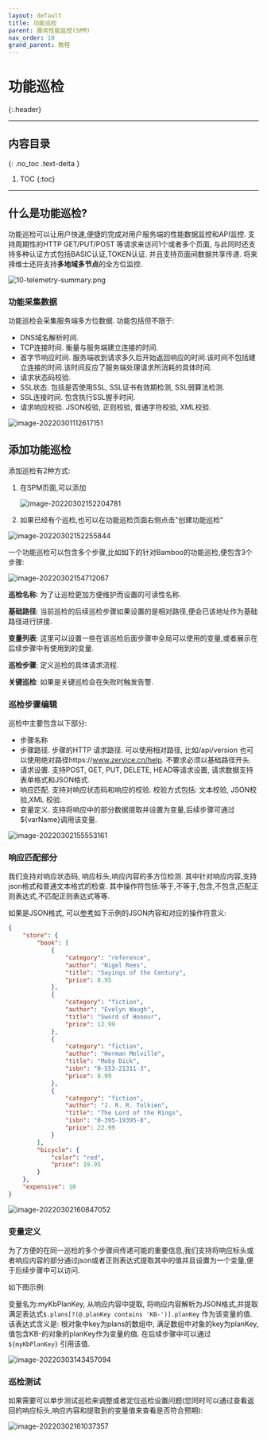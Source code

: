 ```yaml
---
layout: default
title: 功能巡检
parent: 服务性能监控(SPM)
nav_order: 10
grand_parent: 教程
---
```

# 功能巡检
{:.header}

---
## 内容目录
{: .no_toc .text-delta }

1. TOC
{:toc}

---

## 什么是功能巡检?

功能巡检可以让用户快速,便捷的完成对用户服务端的性能数据监控和API监控.  支持周期性的HTTP GET/PUT/POST 等请求来访问1个或者多个页面, 与此同时还支持多种认证方式包括BASIC认证,TOKEN认证. 并且支持页面间数据共享传递. 将来择维士还将支持**多地域多节点**的全方位监控.

![10-telemetry-summary.png](/assets/images/tutorial/spm/10-telemetry-summary.png)

### 功能采集数据

功能巡检会采集服务端多方位数据.  功能包括但不限于:

- DNS域名解析时间.
- TCP连接时间. 衡量与服务端建立连接的时间.
- 首字节响应时间. 服务端收到请求多久后开始返回响应的时间.该时间不包括建立连接的时间.该时间反应了服务端处理请求所消耗的具体时间.
- 请求状态码校验.
- SSL状态. 包括是否使用SSL, SSL证书有效期检测, SSL弱算法检测.
- SSL连接时间. 包含执行SSL握手时间.
- 请求响应校验. JSON校验, 正则校验, 普通字符校验, XML校验.

![image-20220301112617151](/assets/images/tutorial/spm/10-telemetry-step.png)



## 添加功能巡检

添加巡检有2种方式:

1. 在SPM页面,可以添加

   ![image-20220302152204781](/assets/images/tutorial/spm/image-20220302152204781.png)

2. 如果已经有个巡检,也可以在功能巡检页面右侧点击"创建功能巡检"

![image-20220302152255844](/assets/images/tutorial/spm/image-20220302152255844.png)



一个功能巡检可以包含多个步骤,比如如下的针对Bamboo的功能巡检,便包含3个步骤:

![image-20220302154712067](/assets/images/tutorial/spm/image-20220302154712067.png)

**巡检名称**: 为了让巡检更加方便维护而设置的可读性名称.

**基础路径**: 当前巡检的后续巡检步骤如果设置的是相对路径,便会已该地址作为基础路径进行拼接.

**变量列表**: 这里可以设置一些在该巡检后面步骤中全局可以使用的变量,或者展示在后续步骤中有使用到的变量.

**巡检步骤**: 定义巡检的具体请求流程.

**关键巡检**: 如果是关键巡检会在失败时触发告警.

### 巡检步骤编辑

巡检中主要包含以下部分:

- 步骤名称
- 步骤路径. 步骤的HTTP 请求路径.  可以使用相对路径, 比如/api/version 也可以使用绝对路径https://www.zervice.cn/help.  不要求必须以基础路径开头.
- 请求设置. 支持POST, GET, PUT, DELETE, HEAD等请求设置, 请求数据支持表单格式和JSON格式.
- 响应匹配. 支持对响应状态码和响应的校验. 校验方式包括: 文本校验, JSON校验,XML 校验.
- 变量定义. 支持将响应中的部分数据提取并设置为变量,后续步骤可通过${varName}调用该变量. 

![image-20220302155553161](/assets/images/tutorial/spm/image-20220302155553161.png)



### 响应匹配部分

我们支持对响应状态码, 响应标头,响应内容的多方位检测. 其中针对响应内容,支持json格式和普通文本格式的检查. 其中操作符包括:等于,不等于,包含,不包含,匹配正则表达式,不匹配正则表达式等等.

如果是JSON格式, 可以[参考](https://www.cnblogs.com/wynjauu/articles/9556396.html)如下示例的JSON内容和对应的操作符意义:

```json
{
    "store": {
        "book": [
            {
                "category": "reference",
                "author": "Nigel Rees",
                "title": "Sayings of the Century",
                "price": 8.95
            },
            {
                "category": "fiction",
                "author": "Evelyn Waugh",
                "title": "Sword of Honour",
                "price": 12.99
            },
            {
                "category": "fiction",
                "author": "Herman Melville",
                "title": "Moby Dick",
                "isbn": "0-553-21311-3",
                "price": 8.99
            },
            {
                "category": "fiction",
                "author": "J. R. R. Tolkien",
                "title": "The Lord of the Rings",
                "isbn": "0-395-19395-8",
                "price": 22.99
            }
        ],
        "bicycle": {
            "color": "red",
            "price": 19.95
        }
    },
    "expensive": 10
}
```

![image-20220302160847052](/assets/images/tutorial/spm/image-20220302160847052.png)



### 变量定义

为了方便的在同一巡检的多个步骤间传递可能的重要信息,我们支持将响应标头或者响应内容的部分通过json或者正则表达式提取其中的值并且设置为一个变量,便于后续步骤中可以访问.

如下图示例:

变量名为:myKbPlanKey,  从响应内容中提取, 将响应内容解析为JSON格式,并提取满足表达式`$.plans[?(@.planKey contains 'KB-')].planKey` 作为该变量的值. 该表达式含义是: 根对象中key为plans的数组中, 满足数组中对象的key为planKey,值包含KB-的对象的planKey作为变量的值.  在后续步骤中可以通过`${myKbPlanKey}` 引用该值.

![image-20220303143457094](/assets/images/tutorial/spm/image-20220303143457094.png)



### 巡检测试

如果需要可以单步测试巡检来调整或者定位巡检设置问题(您同时可以通过查看返回的响应标头,响应内容和提取到的变量值来查看是否符合预期):

![image-20220302161037357](/assets/images/tutorial/spm/image-20220302161037357.png)

